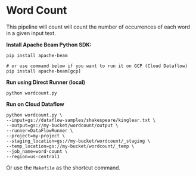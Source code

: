 # Word Count
This pipeline will count will count the number of occurrences of each word in a given input text.

**Install Apache Beam Python SDK:**
```
pip install apache-beam

# or use command below if you want to run it on GCP (Cloud Dataflow)
pip install apache-beam[gcp]
```

**Run using Direct Runner (local)**
```
python wordcount.py
```

**Run on Cloud Dataflow**
```
python wordcount.py \
--input=gs://dataflow-samples/shakespeare/kinglear.txt \
--output=gs://my-bucket/wordcount/output \
--runner=DataFlowRunner \
--project=my-project \
--staging_location=gs://my-bucket/wordcount/_staging \
--temp_location=gs://my-bucket/wordcount/_temp \
--job_name=word-count \
--region=us-central1
```

Or use the `Makefile` as the shortcut command.